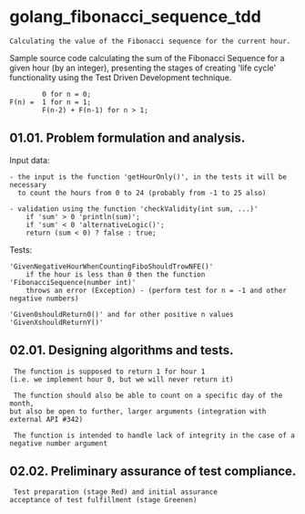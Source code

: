 # golang_fibonacci_sequence_tdd

    Calculating the value of the Fibonacci sequence for the current hour.

  Sample source code calculating the sum of the Fibonacci Sequence for a given hour (by an integer),
presenting the stages of creating 'life cycle' functionality using the Test Driven Development technique.

            0 for n = 0;
    F(n) =  1 for n = 1;
            F(n-2) + F(n-1) for n > 1;


## 01.01. Problem formulation and analysis.

 Input data:

    - the input is the function 'getHourOnly()', in the tests it will be necessary 
      to count the hours from 0 to 24 (probably from -1 to 25 also)

    - validation using the function 'checkValidity(int sum, ...)'
        if 'sum' > 0 'println(sum)';
        if 'sum' < 0 'alternativeLogic()';
        return (sum < 0) ? false : true;

 Tests:

    'GivenNegativeHourWhenCountingFiboShouldTrowNFE()'
        if the hour is less than 0 then the function 'FibonacciSequence(number int)'
        throws an error (Exception) - (perform test for n = -1 and other negative numbers)

    'Given0shouldReturn0()' and for other positive n values 'GivenXshouldReturnY()'


 ## 02.01. Designing algorithms and tests.

     The function is supposed to return 1 for hour 1 
    (i.e. we implement hour 0, but we will never return it)

     The function should also be able to count on a specific day of the month, 
    but also be open to further, larger arguments (integration with external API #342)

     The function is intended to handle lack of integrity in the case of a negative number argument


 ## 02.02. Preliminary assurance of test compliance.

     Test preparation (stage Red) and initial assurance
    acceptance of test fulfillment (stage Greenen)
